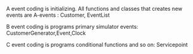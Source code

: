 
A event coding is initializing. All functions and classes that creates new events are A-events :
Customer, EventList

B event coding is programs primary simulator events:
CustomerGenerator,Event,Clock

C event coding is programs conditional functions and so on:
Servicepoint
